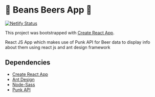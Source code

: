 # :rocket: Beans Beers App :rocket: 

[![Netlify Status](https://api.netlify.com/api/v1/badges/b0fb1f7b-4281-4f4a-93ae-fe6b48487ecb/deploy-status)](https://app.netlify.com/sites/stupefied-jang-c273d7/deploys)

This project was bootstrapped with [Create React App](https://github.com/facebook/create-react-app).

React JS App which makes use of Punk API for Beer data to display info about them using react js and ant design framework

## Dependencies

* [Create React App](https://github.com/facebook/create-react-app)
* [Ant Design](https://ant.design/)
* [Node-Sass](https://www.npmjs.com/package/node-sass)
* [Punk API](https://punkapi.com/documentation/v2)


